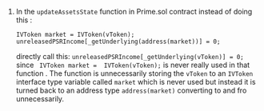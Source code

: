 1. In the ```updateAssetsState``` function in Prime.sol contract instead of doing this :
   ```
   IVToken market = IVToken(vToken); 
   unreleasedPSRIncome[_getUnderlying(address(market))] = 0;
   ``` 
   directly call this: ```unreleasedPSRIncome[_getUnderlying(vToken)] = 0;``` since ``` IVToken market = 
   IVToken(vToken);``` is never really used in that function . The function is unnecessarily storing the 
   ```vToken``` to an ```IVToken``` interface type variable called ```market``` which is never used but instead it 
   is turned back to an address type ```address(market)``` converting to and fro unnecessarily. 